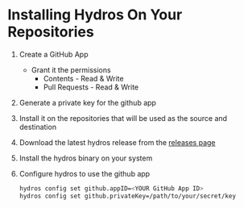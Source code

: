 # Installing Hydros On Your Repositories

1. Create a GitHub App
    * Grant it the permissions
        * Contents - Read & Write
        * Pull Requests - Read & Write
2. Generate a private key for the github app
3. Install it on the repositories that will be used as the source and destination
4. Download the latest hydros release from the [releases page](https://github.com/jlewi/hydros/releases)
5. Install the hydros binary on your system
6. Configure hydros to use the github app
 
   ```bash
   hydros config set github.appID=<YOUR GitHub App ID>
   hydros config set github.privateKey=/path/to/your/secret/key
   ```